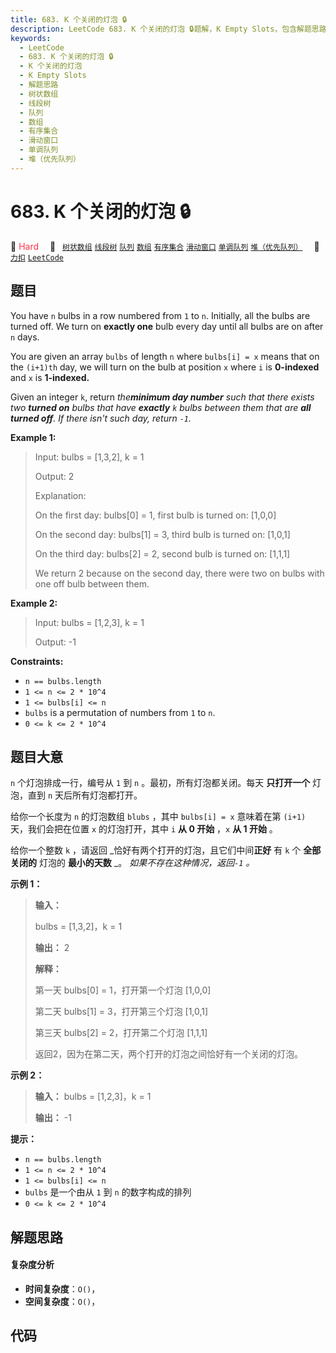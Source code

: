 ```yaml
---
title: 683. K 个关闭的灯泡 🔒
description: LeetCode 683. K 个关闭的灯泡 🔒题解，K Empty Slots，包含解题思路、复杂度分析以及完整的 JavaScript 代码实现。
keywords:
  - LeetCode
  - 683. K 个关闭的灯泡 🔒
  - K 个关闭的灯泡
  - K Empty Slots
  - 解题思路
  - 树状数组
  - 线段树
  - 队列
  - 数组
  - 有序集合
  - 滑动窗口
  - 单调队列
  - 堆（优先队列）
---
```


# 683. K 个关闭的灯泡 🔒

🔴 <font color=#ff334b>Hard</font>&emsp; 🔖&ensp; [`树状数组`](/tag/binary-indexed-tree.md) [`线段树`](/tag/segment-tree.md) [`队列`](/tag/queue.md) [`数组`](/tag/array.md) [`有序集合`](/tag/ordered-set.md) [`滑动窗口`](/tag/sliding-window.md) [`单调队列`](/tag/monotonic-queue.md) [`堆（优先队列）`](/tag/heap-priority-queue.md)&emsp; 🔗&ensp;[`力扣`](https://leetcode.cn/problems/k-empty-slots) [`LeetCode`](https://leetcode.com/problems/k-empty-slots)

## 题目

You have `n` bulbs in a row numbered from `1` to `n`. Initially, all the bulbs
are turned off. We turn on **exactly one** bulb every day until all bulbs are
on after `n` days.

You are given an array `bulbs` of length `n` where `bulbs[i] = x` means that
on the `(i+1)th` day, we will turn on the bulb at position `x` where `i` is
**0-indexed**  and `x` is **1-indexed.**

Given an integer `k`, return _the**minimum day number** such that there exists
two **turned on** bulbs that have **exactly**  `k` bulbs between them that are
**all turned off**. If there isn't such day, return `-1`._



**Example 1:**

> Input: bulbs = [1,3,2], k = 1
> 
> Output: 2
> 
> Explanation:
> 
> On the first day: bulbs[0] = 1, first bulb is turned on: [1,0,0]
> 
> On the second day: bulbs[1] = 3, third bulb is turned on: [1,0,1]
> 
> On the third day: bulbs[2] = 2, second bulb is turned on: [1,1,1]
> 
> We return 2 because on the second day, there were two on bulbs with one off bulb between them.

**Example 2:**

> Input: bulbs = [1,2,3], k = 1
> 
> Output: -1

**Constraints:**

  * `n == bulbs.length`
  * `1 <= n <= 2 * 10^4`
  * `1 <= bulbs[i] <= n`
  * `bulbs` is a permutation of numbers from `1` to `n`.
  * `0 <= k <= 2 * 10^4`


## 题目大意

`n` 个灯泡排成一行，编号从 `1` 到 `n` 。最初，所有灯泡都关闭。每天 **只打开一个**  灯泡，直到 `n` 天后所有灯泡都打开。

给你一个长度为 `n` 的灯泡数组 `blubs` ，其中 `bulbs[i] = x` 意味着在第 `(i+1)` 天，我们会把在位置 `x`
的灯泡打开，其中 `i` **从 0 开始** ，`x` **从 1 开始** 。

给你一个整数 `k` ，请返回 _恰好有两个打开的灯泡，且它们中间**正好** 有 `k` 个 **全部关闭的** 灯泡的 **最小的天数** _。
_如果不存在这种情况，返回`-1` 。_



**示例 1：**

> 
> 
> 
> 
> 
> **输入：**
> 
> bulbs = [1,3,2]，k = 1
> 
> **输出：** 2
> 
> **解释：**
> 
> 第一天 bulbs[0] = 1，打开第一个灯泡 [1,0,0]
> 
> 第二天 bulbs[1] = 3，打开第三个灯泡 [1,0,1]
> 
> 第三天 bulbs[2] = 2，打开第二个灯泡 [1,1,1]
> 
> 返回2，因为在第二天，两个打开的灯泡之间恰好有一个关闭的灯泡。
> 
> 

**示例 2：**

> 
> 
> 
> 
> 
> **输入：** bulbs = [1,2,3]，k = 1
> 
> **输出：** -1
> 
> 



**提示：**

  * `n == bulbs.length`
  * `1 <= n <= 2 * 10^4`
  * `1 <= bulbs[i] <= n`
  * `bulbs` 是一个由从 `1` 到 `n` 的数字构成的排列
  * `0 <= k <= 2 * 10^4`


## 解题思路

#### 复杂度分析

- **时间复杂度**：`O()`，
- **空间复杂度**：`O()`，

## 代码

```javascript

```
